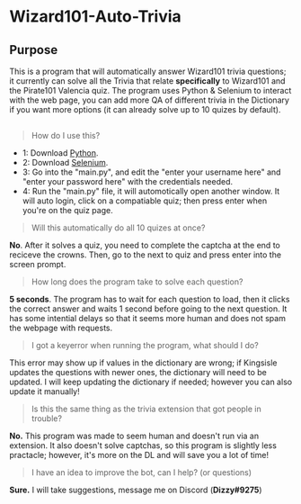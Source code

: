 # Wizard101-Auto-Trivia

## Purpose
This is a program that will automatically answer Wizard101 trivia questions; it currently can solve all the Trivia that relate **specifically** to Wizard101 and the Pirate101 Valencia quiz. The program uses Python & Selenium to interact with the web page, you can add more QA of different trivia in the Dictionary if you want more options (it can already solve up to 10 quizes by default).
##

>How do I use this?

* 1: Download [Python](https://www.python.org/).
* 2: Download [Selenium](https://pypi.org/project/selenium/).
* 3: Go into the "main.py", and edit the "enter your username here" and "enter your password here" with the credentials needed.
* 4: Run the "main.py" file, it will automotically open another window. It will auto login, click on a compatiable quiz; then press enter when you're on the quiz page.

>Will this automatically do all 10 quizes at once?

**No**. After it solves a quiz, you need to complete the captcha at the end to reciceve the crowns. Then, go to the next to quiz and press enter into the screen prompt.

>How long does the program take to solve each question?


**5 seconds**. The program has to wait for each question to load, then it clicks the correct answer and waits 1 second before going to the next question. It has some intential delays so that it seems more human and does not spam the webpage with requests.

>I got a keyerror when running the program, what should I do?

This error may show up if values in the dictionary are wrong; if Kingsisle updates the questions with newer ones, the dictionary will need to be updated. I will keep updating the dictionary if needed; however you can also update it manually!

>Is this the same thing as the trivia extension that got people in trouble?

**No.** This program was made to seem human and doesn't run via an extension. It also doesn't solve captchas, so this program is slightly less practacle; however, it's more on the DL and will save you a lot of time!

>I have an idea to improve the bot, can I help? (or questions)

**Sure.** I will take suggestions, message me on Discord (**Dizzy#9275**)
